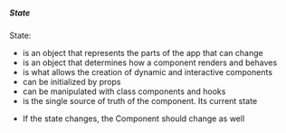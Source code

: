 ##### State

State:

- is an object that represents the parts of the app that can change
- is an object that determines how a component renders and behaves
- is what allows the creation of dynamic and interactive components
- can be initialized by props
- can be manipulated with class components and hooks
- is the single source of truth of the component. Its current state

* If the state changes, the Component should change as well
